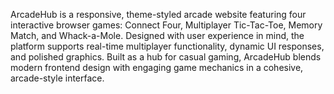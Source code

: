 ArcadeHub is a responsive, theme-styled arcade website featuring four interactive browser games: Connect Four, Multiplayer Tic-Tac-Toe, Memory Match, and Whack-a-Mole. Designed with user experience in mind, the platform supports real-time multiplayer functionality, dynamic UI responses, and polished graphics. Built as a hub for casual gaming, ArcadeHub blends modern frontend design with engaging game mechanics in a cohesive, arcade-style interface.
